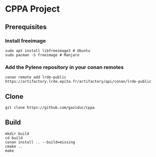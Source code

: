 # CPPA Project

## Prerequisites

### Install freeimage

```
sudo apt install libfreeimage3 # Ubuntu
sudo pacman -S freeimage # Manjaro
```

### Add the Pylene repository in your conan remotes

```
conan remote add lrde-public https://artifactory.lrde.epita.fr/artifactory/api/conan/lrde-public
```

## Clone

```
git clone https://github.com/gaziduc/cppa
```

## Build

```
mkdir build
cd build
conan install .. --build=missing
cmake ..
make
```
